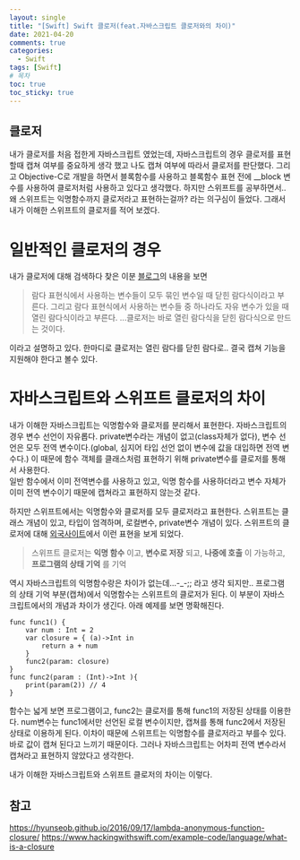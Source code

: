 ```yaml
---
layout: single
title: "[Swift] Swift 클로저(feat.자바스크립트 클로저와의 차이)"
date: 2021-04-20
comments: true
categories:
  - Swift
tags: [Swift]
# 목차
toc: true
toc_sticky: true
---
```


## 클로저 ##
내가 클로저를 처음 접한게 자바스크립트 였었는데, 자바스크립트의 경우 클로저를 표현할때 캡쳐 여부를 중요하게 생각 했고 나도 캡쳐 여부에 따라서 클로저를 판단했다.
그리고 Objective-C로 개발을 하면서 블록함수를 사용하고 블록함수 표현 전에 __block 변수를 사용하여 클로저처럼 사용하고 있다고 생각했다.
하지만 스위프트를 공부하면서.. 왜 스위프트는 익명함수까지 클로저라고 표현하는걸까? 라는 의구심이 들었다. 그래서 내가 이해한 스위프트의 클로저를 적어 보겠다.

# 일반적인 클로저의 경우 
내가 클로저에 대해 검색하다 찾은 이분 [블로그](https://hyunseob.github.io/2016/09/17/lambda-anonymous-function-closure/)의 내용을 보면
> 람다 표현식에서 사용하는 변수들이 모두 묶인 변수일 때 닫힌 람다식이라고 부른다. 그리고 람다 표현식에서 사용하는 변수들 중 하나라도 자유 변수가 있을 때 열린 람다식이라고 부른다.
> ...클로저는 바로 열린 람다식을 닫힌 람다식으로 만드는 것이다.  


이라고 설명하고 있다. 한마디로 클로저는 열린 람다를 닫힌 람다로.. 결국 캡쳐 기능을 지원해야 한다고 볼수 있다.

# 자바스크립트와 스위프트 클로저의 차이
내가 이해한 자바스크립트는 익명함수와 클로저를 분리해서 표현한다. 
자바스크립트의 경우 변수 선언이 자유롭다. private변수라는 개념이 없고(class자체가 없다), 변수 선언은 모두 전역 변수이다.(global, 심지어 타입 선언 없이 변수에 값을 대입하면 전역 변수다.)
이 때문에 함수 객체를 클래스처럼 표현하기 위해 private변수를 클로저를 통해서 사용한다.  
일반 함수에서 이미 전역변수를 사용하고 있고, 익명 함수를 사용하더라고 변수 자체가 이미 전역 변수이기 때문에 캡쳐라고 표현하지 않는것 같다.

하지만 스위프트에서는 익명함수와 클로저를 모두 클로저라고 표현한다. 스위프트는 클래스 개념이 있고, 타입이 엄격하며, 로컬변수, private변수 개념이 있다.
스위프트의 클로저에 대해 [외국사이트](https://www.hackingwithswift.com/example-code/language/what-is-a-closure)에서 이런 표현을 보게 되었다.
> 스위프트 클로저는 **익명 함수** 이고, **변수로 저장** 되고, **나중에 호출** 이 가능하고, **프로그램의 상태 기억** 를 기억

역시 자바스크립트의 익명함수랑은 차이가 없는데...-_-;; 라고 생각 되지만..
프로그램의 상태 기억 부분(캡쳐)에서 익명함수는 스위프트의 클로저가 된다. 이 부분이 자바스크립트에서의 개념과 차이가 생긴다.
아래 예제를 보면 명확해진다.
```
func func1() {
    var num : Int = 2
    var closure = { (a)->Int in
        return a + num
    }
    func2(param: closure)
}
func func2(param : (Int)->Int ){
    print(param(2)) // 4
} 
```
함수는 넓게 보면 프로그램이고, func2는 클로저를 통해 func1의 저장된 상태를 이용한다.
num변수는 func1에서만 선언된 로컬 변수이지만, 캡쳐를 통해 func2에서 저장된 상태로 이용하게 된다.
이차이 때문에 스위프트는 익명함수를 클로저라고 부를수 있다. 바로 값이 캡쳐 된다고 느끼기 때문이다. 
그러나 자바스크립트는 어차피 전역 변수라서 캡쳐라고 표현하지 않았다고 생각한다.  

내가 이해한 자바스크립트와 스위프트 클로저의 차이는 이렇다.

## 참고
<https://hyunseob.github.io/2016/09/17/lambda-anonymous-function-closure/>
<https://www.hackingwithswift.com/example-code/language/what-is-a-closure>
